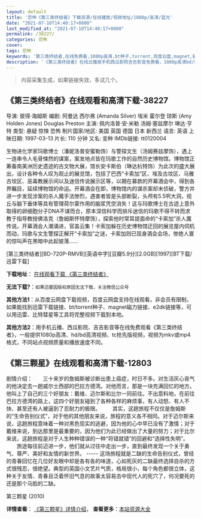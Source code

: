 ```yaml
---
layout: default
title: '恐怖《第三类终结者》下载资源/在线播放/视频地址/1080p/高清/蓝光'
date: "2021-07-10T14:40:17+0800"
last_modified_at: "2021-07-10T14:40:17+0800"
permalink: /38227/
categories: 恐怖
cover:
tags: 恐怖
keywords: '第三类终结者,在线免费看,1080p高清,bt种子,torrent,百度云盘,magnet,磁力链,迅雷下载资源'
description: '《第三类终结者》在线云播放手机西瓜影院吉吉影音免费看，1080p高清bd/hd未删减完整版和tc抢先枪版，mkv/mp4格式，附带bt/torrent种子、magnet/磁力链、百度云盘、网盘资源迅雷下载链接'
---
```


>内容采集生成，如果链接失效，多试几个。


## 《第三类终结者》在线观看和高清下载-38227

导演: 彼得·海姆斯 编剧: 阿曼达 西尔弗 (Amanda Silver) 埃米 霍尔登 琼斯 (Amy Holden Jones) Douglas Preston 主演: 佩内洛普·安·米勒 汤姆·塞兹摩尔 琳达·亨特 类型: 悬疑 惊悚 恐怖 制片国家/地区: 美国 英国 德国 日本 新西兰 语言: 英语 上映日期: 1997-03-13 片长: 110 分钟 又名: 变种 IMDb链接: tt0120004

生物进化学家玛歌博士（潘妮洛普安蜜勒饰）与警探文生（汤姆赛兹摩饰），遇上一连串令人毛骨悚然的谋案，案发地点皆在玛歌工作的自然历史博物馆。博物馆正筹备南美洲历史遗迹的古文物大展，馆长安卡斯伯（琳达杭特饰）为此次的盛大展出，设计各种令人叹为观止的展览馆，包括了巴西“卡索加”区、埃及古坟区、马雅古坟区、巫毒教展示间以及迷信传说展示区等，以期在募款的开幕酒会中，得到各界瞩目，延续博物馆的命运。开幕酒会在即，博物馆内的谋杀案却未侦破，警方并进一步发现涉案的杀人魔手法惨烈，遇害者皆是头部断裂，头颅有5.5呎大洞，视丘与脑下垂体等具有管理荷尔蒙作用的脑浆凭空消失！这与玛歌博士在古迹上意外取得的卵细胞分子DNA不谋而合，原本深信科学而排斥迷信的玛歌不得不转而求教于指导教授佛洛克（詹姆斯怀特摩饰），探索他时常耳提面命的“卡索加”杀人魔传说。开幕酒会人潮涌进，官盖云集！卡索加躲在历史博物馆迂回的展览屋内伺机而动，玛歌与文生警探正解开“卡索加”之谜，卡索加则已现身酒会会场，惨绝人寰的惊叫声在黑暗中此起彼落……


[第三类终结者][BD-720P-RMVB][英语中字][豆瓣5.9分][2.0GB][1997][BT下载/迅雷下载]

**下载地址**： [在线观看下载 《第三类终结者》](https://www.btdx8.com/torrent/the_relic_1997.html) 


**无法下载?**：`如果迅雷因版权原因无法下载，关注微信公众号 `

**其他方法1**：从百度云网盘下载视频，百度云网盘支持在线观看，非会员有限制，如果能找到迅雷下载链接、bt/torrent种子、magnet磁力链接、e2dk链接等，可以用迅雷、比特彗星等工具将完整视频下载到本地。

**其他方法2**：用手机云播、西瓜影院、吉吉影音等在线免费观看《第三类终结者》，一般提供1080p高清、hd/bd高清视频、tc抢先版视频，视频为mkv或mp4格式，不同站点视频质量和播放速度不同。


## 《第三颗星》在线观看和高清下载-12803

剧情介绍：　　三十来岁的詹姆斯被诊断出患上癌症，时日不多。对生活灰心丧气的他决定去一趟威尔士西部的巴拉方德湾。对他而言，那是一块充满回忆的地方。他叫上了自己的三个好朋友：戴维、迈尔斯和比尔一同前往。不出意料地，在前往巴拉方德湾的路上，这四个好朋友碰到了各种各样的麻烦事，有人动怒、有人不快、甚至还有人被逼到了忍耐力的极限。 　　其实，这趟旅程不仅仅是詹姆斯的“生命告别仪式”，对于他的其他朋友来说，旅程的意义各不相同。对于迈尔斯来说，这趟旅程意味着一种对黑色现实的逃避，因为他的心中早已没有了激情；对于戴维来说，到达那里是最重要的，因为他们为此已经做出了大量的努力；对于比尔来说，这趟旅程是对于人生种种错误的一种“将错就错”的回避和“选择性失明”。 　　旅途每往前迈进一步，他们就从过往中走出一步，直到最终发现一个关于勇气、尊严、美好和友情的新世界。 ----- 这场旅程就是二缺的生命告别仪式，曾经的青春回忆在几位好友眼中却是各有各的味道，心如死灰的二缺最终选择自杀的方式很残忍，很绝望。典型的英国小文艺片气质，格局很小，每个角色都很立体，这种关于友情、青春且泛着怀旧气息的故事太容易击中现代人的死穴了，何况要死的还是那个马脸的二缺。


第三颗星 (2010)

**详情查看**： [《第三颗星》详情介绍](/movie/12803/)， **查看更多**：[本站资源大全](/movie/t/all/)

